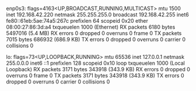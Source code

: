 enp0s3: flags=4163<UP,BROADCAST,RUNNING,MULTICAST>  mtu 1500
        inet 192.168.42.220  netmask 255.255.255.0  broadcast 192.168.42.255
        inet6 fe80::61eb:5ae:74a5:267c  prefixlen 64  scopeid 0x20<link>
        ether 08:00:27:86:3d:a4  txqueuelen 1000  (Ethernet)
        RX packets 6180  bytes 5497016 (5.4 MB)
        RX errors 0  dropped 0  overruns 0  frame 0
        TX packets 7015  bytes 686932 (686.9 KB)
        TX errors 0  dropped 0 overruns 0  carrier 0  collisions 0

lo: flags=73<UP,LOOPBACK,RUNNING>  mtu 65536
        inet 127.0.0.1  netmask 255.0.0.0
        inet6 ::1  prefixlen 128  scopeid 0x10<host>
        loop  txqueuelen 1000  (Local Loopback)
        RX packets 3171  bytes 343918 (343.9 KB)
        RX errors 0  dropped 0  overruns 0  frame 0
        TX packets 3171  bytes 343918 (343.9 KB)
        TX errors 0  dropped 0 overruns 0  carrier 0  collisions 0
